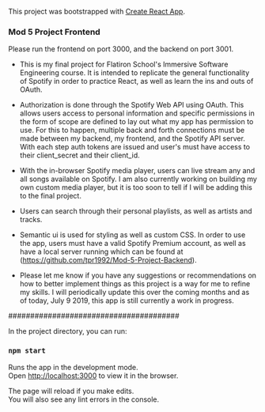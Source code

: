 This project was bootstrapped with [Create React App](https://github.com/facebook/create-react-app).

### Mod 5 Project Frontend

Please run the frontend on port 3000, and the backend on port 3001.

- This is my final project for Flatiron School's Immersive Software Engineering course. It is intended to replicate the general functionality of Spotify in order to practice React, as well as learn the ins and outs of OAuth.

- Authorization is done through the Spotify Web API using OAuth. This allows users access to personal information and specific permissions in the form of scope are defined to lay out what my app has permission to use. For this to happen, multiple back and forth connections must be made between my backend, my frontend, and the Spotify API server. With each step auth tokens are issued and user's must have access to their client_secret and their client_id.

- With the in-browser Spotify media player, users can live stream any and all songs available on Spotify. I am also currently working on building my own custom media player, but it is too soon to tell if I will be adding this to the final project.

- Users can search through their personal playlists, as well as artists and tracks.

- Semantic ui is used for styling as well as custom CSS. In order to use the app, users must have a valid Spotify Premium account, as well as have a local server running which can be found at (https://github.com/tpr1992/Mod-5-Project-Backend).

- Please let me know if you have any suggestions or recommendations on how to better implement things as this project is a way for me to refine my skills. I will periodically update this over the coming months and as of today, July 9 2019, this app is still currently a work in progress.


#######################################

In the project directory, you can run:

### `npm start`

Runs the app in the development mode.<br>
Open [http://localhost:3000](http://localhost:3000) to view it in the browser.

The page will reload if you make edits.<br>
You will also see any lint errors in the console.

